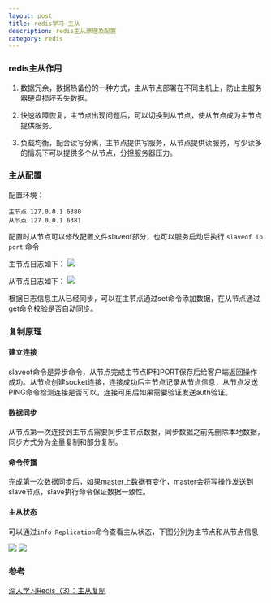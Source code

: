 ```yaml
---
layout: post
title: redis学习-主从
description: redis主从原理及配置
category: redis
---
```


### redis主从作用
1. 数据冗余，数据热备份的一种方式，主从节点部署在不同主机上，防止主服务器硬盘损坏丢失数据。

2. 快速故障恢复，主节点出现问题后，可以切换到从节点，使从节点成为主节点提供服务。

3. 负载均衡，配合读写分离，主节点提供写服务，从节点提供读服务，写少读多的情况下可以提供多个从节点，分担服务器压力。


### 主从配置
配置环境：
```
主节点 127.0.0.1 6380
从节点 127.0.0.1 6381
```
配置时从节点可以修改配置文件slaveof部分，也可以服务启动后执行 `slaveof ip port` 命令

主节点日志如下：
![](/images/redis-master-slave-1.png)

从节点日志如下：
![](/images/redis-master-slave-2.png)

根据日志信息主从已经同步，可以在主节点通过set命令添加数据，在从节点通过get命令校验是否自动同步。

### 复制原理

#### 建立连接

slaveof命令是异步命令，从节点完成主节点IP和PORT保存后给客户端返回操作成功。从节点创建socket连接，连接成功后主节点记录从节点信息，从节点发送PING命令检测连接是否可以，连接可用后如果需要验证发送auth验证。

#### 数据同步

从节点第一次连接到主节点需要同步主节点数据，同步数据之前先删除本地数据，同步方式分为全量复制和部分复制。

#### 命令传播

完成第一次数据同步后，如果master上数据有变化，master会将写操作发送到slave节点，slave执行命令保证数据一致性。

#### 主从状态

可以通过`info Replication`命令查看主从状态，下图分别为主节点和从节点信息

![](/images/redis-master-slave-3.png)
![](/images/redis-master-slave-4.png)


### 参考

[深入学习Redis（3）：主从复制](https://www.cnblogs.com/kismetv/p/9236731.html)






